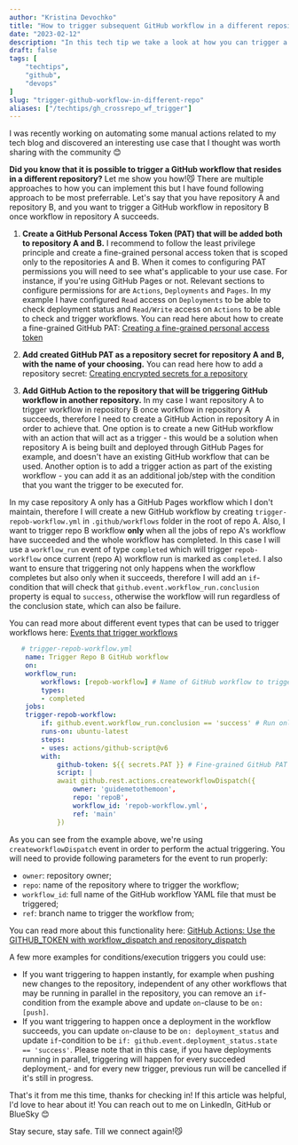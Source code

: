 ```yaml
---
author: "Kristina Devochko"
title: "How to trigger subsequent GitHub workflow in a different repository"
date: "2023-02-12"
description: "In this tech tip we take a look at how you can trigger a GitHub workflow residing in a different repository, based on a specific condition."
draft: false
tags: [
    "techtips",
    "github",
    "devops"
]
slug: "trigger-github-workflow-in-different-repo"
aliases: ["/techtips/gh_crossrepo_wf_trigger"]
---
```


I was recently working on automating some manual actions related to my tech blog and discovered an interesting use case that I thought was worth sharing with the community 😊

**Did you know that it is possible to trigger a GitHub workflow that resides in a different repository?** Let me show you how!😼
There are multiple approaches to how you can implement this but I have found following approach to be most preferrable. Let's say that you have repository A and repository B, and you want to trigger a GitHub workflow in repository B once workflow in repository A succeeds.

1. **Create a GitHub Personal Access Token (PAT) that will be added both to repository A and B.** I recommend to follow the least privilege principle and create a fine-grained personal access token that is scoped only to the repositories A and B. When it comes to configuring PAT permissions you will need to see what's applicable to your use case. For instance, if you're using GitHub Pages or not. Relevant sections to configure permissions for are ```Actions```, ```Deployments``` and ```Pages```. In my example I have configured ```Read``` access on ```Deployments``` to be able to check deployment status and ```Read/Write``` access on ```Actions``` to be able to check and trigger workflows. You can read here about how to create a fine-grained GitHub PAT: [Creating a fine-grained personal access token](https://docs.github.com/en/authentication/keeping-your-account-and-data-secure/creating-a-personal-access-token#creating-a-fine-grained-personal-access-token)

2. **Add created GitHub PAT as a repository secret for repository A and B, with the name of your choosing.** You can read here how to add a repository secret: [Creating encrypted secrets for a repository](https://docs.github.com/en/actions/security-guides/encrypted-secrets#creating-encrypted-secrets-for-a-repository)

3. **Add GitHub Action to the repository that will be triggering GitHub workflow in another repository.** In my case I want repository A to trigger workflow in repository B once workflow in repository A succeeds, therefore I need to create a GitHub Action in repository A in order to achieve that. One option is to create a new GitHub workflow with an action that will act as a trigger - this would be a solution when repository A is being built and deployed through GitHub Pages for example, and doesn't have an existing GitHub workflow that can be used. Another option is to add a trigger action as part of the existing workflow - you can add it as an additional job/step with the condition that you want the trigger to be executed for.

In my case repository A only has a GitHub Pages workflow which I don't maintain, therefore I will create a new GitHub workflow by creating ```trigger-repob-workflow.yml``` in ```.github/workflows``` folder in the root of repo A. Also, I want to trigger repo B workflow **only** when all the jobs of repo A's workflow have succeeded and the whole workflow has completed. In this case I will use a ```workflow_run``` event of type ```completed``` which will trigger ```repob-workflow``` once current (repo A) workflow run is marked as ```completed```. I also want to ensure that triggering not only happens when the workflow completes but also only when it succeeds, therefore I will add an ```if```-condition that will check that ```github.event.workflow_run.conclusion``` property is equal to ```success```, otherwise the workflow will run regardless of the conclusion state, which can also be failure.

You can read more about different event types that can be used to trigger workflows here: [Events that trigger workflows](https://docs.github.com/en/actions/using-workflows/events-that-trigger-workflows)

```yml
   # trigger-repob-workflow.yml
    name: Trigger Repo B GitHub workflow
    on:
    workflow_run:
        workflows: [repob-workflow] # Name of GitHub workflow to trigger in target repository
        types:
        - completed
    jobs:
    trigger-repob-workflow:
        if: github.event.workflow_run.conclusion == 'success' # Run only when workflow run has succeeded, i.e. all jobs have succeeded
        runs-on: ubuntu-latest
        steps:
        - uses: actions/github-script@v6
        with:
            github-token: ${{ secrets.PAT }} # Fine-grained GitHub PAT that was saved as repository secret
            script: |
            await github.rest.actions.createworkflowDispatch({
                owner: 'guidemetothemoon',
                repo: 'repoB',
                workflow_id: 'repob-workflow.yml',
                ref: 'main'
            })
```

As you can see from the example above, we're using ```createworkflowDispatch``` event in order to perform the actual triggering. You will need to provide following parameters for the event to run properly:

- ```owner```: repository owner;
- ```repo```: name of the repository where to trigger the workflow;
- ```workflow_id```: full name of the GitHub workflow YAML file that must be triggered;
- ```ref```: branch name to trigger the workflow from;

You can read more about this functionality here: [GitHub Actions: Use the GITHUB_TOKEN with workflow_dispatch and repository_dispatch](https://github.blog/changelog/2022-09-08-github-actions-use-github_token-with-workflow_dispatch-and-repository_dispatch/)

A few more examples for conditions/execution triggers you could use:

- If you want triggering to happen instantly, for example when pushing new changes to the repository, independent of any other workflows that may be running in parallel in the repository, you can remove an ```if```-condition from the example above and update ```on```-clause to be ```on: [push]```.
- If you want triggering to happen once a deployment in the workflow succeeds, you can update ```on```-clause to be ```on: deployment_status``` and update ```if```-condition to be ```if: github.event.deployment_status.state == 'success'```. Please note that in this case, if you have deployments running in parallel, triggering will happen for every succeded deployment,- and for every new trigger, previous run will be cancelled if it's still in progress.

That's it from me this time, thanks for checking in!
If this article was helpful, I'd love to hear about it! You can reach out to me on LinkedIn, GitHub or BlueSky 😊

Stay secure, stay safe.
Till we connect again!😼
